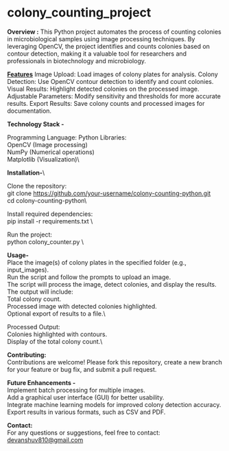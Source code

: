 # colony_counting_project

**Overview :**
This Python project automates the process of counting colonies in microbiological samples using image processing techniques. By leveraging OpenCV, the project identifies and counts colonies based on contour detection, making it a valuable tool for researchers and professionals in biotechnology and microbiology.

<u>**Features**</u>
Image Upload: Load images of colony plates for analysis.
Colony Detection: Use OpenCV contour detection to identify and count colonies.
Visual Results: Highlight detected colonies on the processed image.
Adjustable Parameters: Modify sensitivity and thresholds for more accurate results.
Export Results: Save colony counts and processed images for documentation.


**Technology Stack -**

Programming Language: Python 
Libraries:\
OpenCV (Image processing)\
NumPy (Numerical operations)\
Matplotlib (Visualization)\

**Installation-**\

Clone the repository:\
git clone https://github.com/your-username/colony-counting-python.git \
cd colony-counting-python\

Install required dependencies:\
pip install -r requirements.txt \

Run the project:\
python colony_counter.py \  

**Usage-** \
Place the image(s) of colony plates in the specified folder (e.g., input_images).\
Run the script and follow the prompts to upload an image.\
The script will process the image, detect colonies, and display the results.\
The output will include:\
Total colony count.\
Processed image with detected colonies highlighted.\
Optional export of results to a file.\


Processed Output:\
Colonies highlighted with contours.\
Display of the total colony count.\


**Contributing:**\
Contributions are welcome! Please fork this repository, create a new branch for your feature or bug fix, and submit a pull request.

**Future Enhancements -**\
Implement batch processing for multiple images.\
Add a graphical user interface (GUI) for better usability.\
Integrate machine learning models for improved colony detection accuracy.\
Export results in various formats, such as CSV and PDF.


**Contact:**\
For any questions or suggestions, feel free to contact:\
devanshuv810@gmail.com
